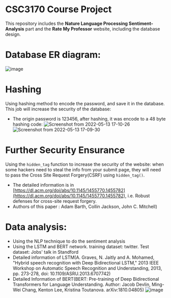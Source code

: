 # CSC3170 Course Project
This repository includes the **Nature Language Processing Sentiment-Analysis** part and the **Rate My Professor** website, including the database design.

# Database ER diagram:

![image](https://user-images.githubusercontent.com/88835096/168282548-fd0b0b17-dcd3-473b-a345-66782e90d380.png)

# Hashing
Using hashing method to encode the password, and save it in the database. This job will increase the security of the database:
- The origin password is 123456, after hashing, it was encode to a 48 byte hashing code:
![Screenshot from 2022-05-13 17-10-26](https://user-images.githubusercontent.com/88835096/168283160-146a55e3-6303-4367-9d64-e6fc8ce6fb7d.png)
![Screenshot from 2022-05-13 17-09-30](https://user-images.githubusercontent.com/88835096/168283200-75d63b88-5338-4a77-854e-b939b7468354.png)

# Further Security Ensurance
Using the `hidden_tag` function to increase the security of the website: when some hackers need to steal the info from your submit page, they will need to pass the Cross Site Request Forgery(CSRF) using `hidden_tag()`.
- The detailed information is in [https://dl.acm.org/doi/abs/10.1145/1455770.1455782](https://dl.acm.org/doi/abs/10.1145/1455770.1455782), i.e. Robust defenses for cross-site request forgery.
- Authors of this paper : Adam Barth, Collin Jackson, John C. Mitchell)


# Data analysis:
- Using the NLP technique to do the sentiment analysis
- Using the LSTM and BERT network. training dataset: twitter. Test dataset: Jobs' talk in Standford
- Detailed information of LSTM(A. Graves, N. Jaitly and A. Mohamed, "Hybrid speech recognition with Deep Bidirectional LSTM," 2013 IEEE Workshop on Automatic Speech Recognition and Understanding, 2013, pp. 273-278, doi: 10.1109/ASRU.2013.6707742)
- Detailed Information of BERT(BERT: Pre-training of Deep Bidirectional Transformers for Language Understanding. Author: Jacob Devlin, Ming-Wei Chang, Kenton Lee, Kristina Toutanova. arXiv:1810.04805)
![image](https://user-images.githubusercontent.com/88835096/168285978-1ff61eb0-22bf-453d-8441-a845ec56edb5.png)
